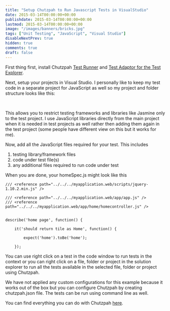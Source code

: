 ```yaml
---
title: "Setup Chutzpah to Run Javascript Tests in VisualStudio"
date: 2015-03-14T00:00:00+00:00
publishdate: 2015-03-14T00:00:00+00:00
lastmod: 2015-03-14T00:00:00+00:00
image: "/images/banners/bricks.jpg"
tags: ["Unit Testing", "JavaScript", "Visual Studio"]
disableNextPrev: true
hidden: true
comments: true
draft: false
---
```



<p>First thing first, install Chutzpah <a href="https://visualstudiogallery.msdn.microsoft.com/71a4e9bd-f660-448f-bd92-f5a65d39b7f0" target="_blank">Test Runner</a>&nbsp;and <a href="https://visualstudiogallery.msdn.microsoft.com/f8741f04-bae4-4900-81c7-7c9bfb9ed1fe" target="_blank">Test Adaptor for the Test Explorer</a>.</p>
<p>Next, setup your projects in Visual Studio. I personally like to keep my test code in a separate project for JavaScript as well so my project and folder structure looks like this:</p>
<p style="text-align: left;">&nbsp;<img src="/blog/images/setup-chutzpah-to-run-javascript-tests-in-visualstudio/image1.PNG" alt="" /></p><!-- more -->
<p style="text-align: left;">This allows you&nbsp;to restrict testing frameworks and libraries like Jasmine only to&nbsp;the test project. I use JavaScript&nbsp;libraries directly from the main project when it is needed in test projects as well rather then adding them again in the test project (some people have different view on this but it works for me).</p>
<p style="text-align: left;">Now, add all the JavaScript files required for your test. This includes<br/>

1. testing library/framework files<br/>
2. code under test file(s)<br/>
3. any additional files required to run code under test<br/>
</p>
<p>When you are done, your homeSpec.js might look like this</p>

``` lang:js
/// <reference path="../../../myapplication.web/scripts/jquery-1.10.2.min.js" />

/// <reference path="../../../myapplication.web/app/app.js" />
/// <reference path="../../../myapplication.web/app/home/homecontroller.js" />


describe('home page', function() {

    it('should return tile as Home', function() {

        expect('home').toBe('home');

    });

```
<p>You can use right click on a test in the code window to run tests in the context or you can right click on a file, folder or project in the solution explorer to run all the tests available in the selected file, folder or project using Chutzpah.</p>
<p>We have not applied any custom configurations for this example because it works out of the box but you can configure Chutzpah by creating chutzpah.json file. The tests can be run using command line as well.</p>
<p>You can find everything you can do with Chutzpah <a href="https://github.com/mmanela/chutzpah" target="_blank">here</a>.</p>



